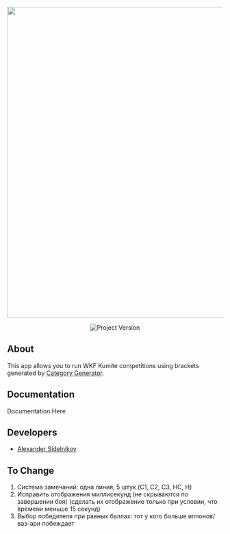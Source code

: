 
<p align="center">
      <img src="https://i.ibb.co/fHvV5Bh/Logo-kumite-System-white.png" width="726">
</p>

<p align="center">
   <img src="https://img.shields.io/badge/Version-v1.0(Alpha)-blue" alt="Project Version">
</p>

## About

This app allows you to run WKF Kumite competitions using brackets generated by [Category Generator](https://github.com/sidlenikoff/CategoryGenerator).

## Documentation

Documentation Here

## Developers

- [Alexander Sidelnikov](github.com/sidlenikoff)

## To Change
1) Система замечаний: одна линия, 5 штук (C1, C2, C3, HC, H)
2) Исправить отображения миллисекунд (не скрываются по завершении боя) (сделать их отображение только при условии, что времени меньше 15 секунд)
3) Выбор победителя при равных баллах: тот у кого больше иппонов/ваз-ари побеждает
